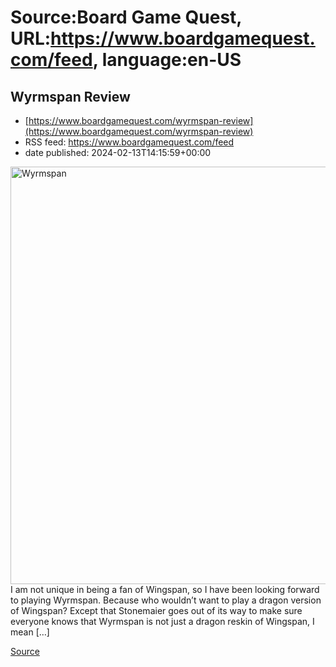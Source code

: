 # Source:Board Game Quest, URL:https://www.boardgamequest.com/feed, language:en-US

## Wyrmspan Review
 - [https://www.boardgamequest.com/wyrmspan-review](https://www.boardgamequest.com/wyrmspan-review)
 - RSS feed: https://www.boardgamequest.com/feed
 - date published: 2024-02-13T14:15:59+00:00

<img alt="Wyrmspan" class="webfeedsFeaturedVisual not-transparent wp-post-image" height="668" src="https://www.boardgamequest.com/wp-content/uploads/2024/02/Wyrmspan-981x1024.webp" width="640" />I am not unique in being a fan of Wingspan, so I have been looking forward to playing Wyrmspan. Because who wouldn’t want to play a dragon version of Wingspan? Except that Stonemaier goes out of its way to make sure everyone knows that Wyrmspan is not just a dragon reskin of Wingspan, I mean [&#8230;]
<p><a href="https://www.boardgamequest.com/wyrmspan-review/" rel="nofollow">Source</a></p>

